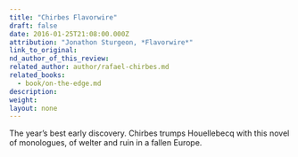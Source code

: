 ```yaml
---
title: "Chirbes Flavorwire"
draft: false
date: 2016-01-25T21:08:00.000Z
attribution: "Jonathon Sturgeon, *Flavorwire*"
link_to_original:
nd_author_of_this_review:
related_author: author/rafael-chirbes.md
related_books:
  - book/on-the-edge.md
description:
weight:
layout: none
---
```

The year’s best early discovery. Chirbes trumps Houellebecq with this novel of monologues, of welter and ruin in a fallen Europe.

